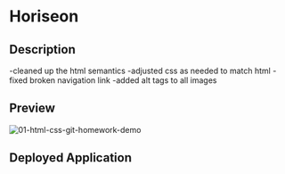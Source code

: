 # Horiseon

## Description
-cleaned up the html semantics
-adjusted css as needed to match html
-fixed broken navigation link
-added alt tags to all images

## Preview

![01-html-css-git-homework-demo](https://github.com/venasven/horiseon/assets/141704995/5b57e9d8-267e-4448-9b1f-27ed9f28adec)

## Deployed Application
